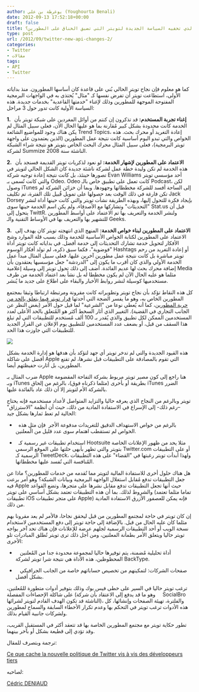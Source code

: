 ```yaml
---
author: يوغرطة بن علي (Youghourta Benali)
date: 2012-09-13 17:52:18+00:00
draft: false
title: ما الذي تخفيه السياسة الجديدة لتويتر التي تضيق الخناق على المطورين؟
type: post
url: /2012/09/twitter-new-api-changes-2/
categories:
- Twitter
- مقالات
tags:
- API
- Twitter
---
```


كما هو معلوم فإن نجاح تويتر الحالي بُني على قاعدة كان أساسها المطورون. منذ بداياته الأولى، استطاعت تويتر أن تفرض نفسها كـ "مثال" يُحتذى به في الواجهات البرمجية المفتوحة الموجهة للمطورين وذلك لإغناء "خدمتها القاعدية" بخدمات جديدة. هذه السياسة الأولية كانت تدور حول 3 مراحل:




**1.   إغناء تجربة المستخدم:** قد تذكرون إن كنتم من أوائل المغردين على شبكة تويتر بأن الخدمة كانت محدودة بشكل كبير مُقارنة بما هو عليها الحال الآن، فعلى سبيل المثال لم يكن هناك وجود للمواضيع الشائعة Trend Topics، إعادة التغريد أو محرك بحث. هذه الخواص والتي تبدو اليوم أساسية كانت نتيجة عمل المطورين (الذين يعتمدون على واجهة تويتر البرمجية)، فعلى سبيل المثال محرك البحث الخاص بتويتر هو نتيجة شراء الشبكة لشركة Summize الناشئة سنة 2008.




**2.   الاعتماد على المطورين لإشهار الخدمة:** لو نعود لذكريات تويتر القديمة فسنجد بأن هذه الخدمة لم تكن وليدة خطة عمل لشركة ناشئة جديدة كان الشكل الحالي لتويتر في تصورها حينئذ، بل كانت نتيجة إعادة توجيه شركة Evan Williams أحد مؤسسي تويتر والتي كانت تُسمى بـ Odeo. Odeo كانت تعمل على تطبيق خاص بالـ Podcast، لكن وصول iTunes إلى الساحة أفسد للشركة مخططاتها وجهودها. وبما أن خزائن الشركة لم تكن فارغة في ذلك الوقت بعد حصولها على تمويل قُبيل تلك الفترة، تم تكليف Jack Dorsey بإيجاد فكرة للتحول إليها، وبهذه الطريقة نشأت تويتر والتي كانت حينها أداة لنشر "التحديثات" وتشاركها مع الأصدقاء، ولم يكن اسم الخدمة حينها سوى Stat.us قبل أن يتحول إلى TwittR. ولنشر الخدمة والتعريف بها تم الاعتماد على أواسط المطورين للتشهير بها والتعريف بها في الأوساط التقنية والـ Geeks.




**3.   الاعتماد على المطورين لبناء خواص الخدمة:** المنهج الذي انتهجته تويتر كان يهدف إلى الاعتماد على المطورين لكتابة الخواص الأساسية للخدمة وذلك بسبب قلة الموارد وشح الأفكار لتحويل خدمة تشارك التحديثات إلى خدمة أفضل. في بداياته كانت تويتر أداة "فوضوية"، فكما سبق ذكره، لم تولد أفكار الوسوم Hashtags أو إعادة التغريد من رحم تويتر مباشرة بل كانت نتيجة عمل مطورين آخرين عليها. فعلى سبيل المثال مبدأ عمل الخدمة الأولي والذي كان أقرب ما يكون إلى "الدردشة" جعل مؤسسيها يعتقدون بأن إضافة محرك بحث لها عديم الفائدة. أضف إلى ذلك تحول تويتر إلى وسيلة إعلامية Media مثلما هو عليه الحال الآن لم يكون مخططا له بل نشأ بعد اعتماد الخدمة من طرف مستخدميها كوسيلة لنشر روابط الأخبار والبقاء على اطلاع على جديد ما يُنشر.




كل هذه النقاط تؤكد بأن نجاح تويتر وتطويراته كانت مقرونة ومرتبطة ارتباطا وثيقا بمجتمع المطورين الخاص به، وهو ما يفسر الضجة التي أحدثها [قرار تويتر فيما يتعلق بالحد من حرية المطورين](http://www.it-scoop.com/2012/08/twitter-new-api-changes/)، كما أنه يُعطي نوعا من "الشرعية" لما قيل حول الأمر (بغض النظر عن الجانب التجاري في القضية). التغيير الذي أثار السخط أكثر هو المُتعلق بالحد الأعلى لعدد المستخدمين الممكن لكل تطبيق والذي يُقدر بـ 100 ألف مُستخدم للتطبيقات التي لم تبلغ هذا السقف من قبل، أو بضعف عدد المستخدمين للتطبيق يوم الإعلان عن القرار الجديد للتطبيقات التي جاوزت هذا الحد.




[![](http://socialmedia4arab.com/wp-content/uploads/2012/09/twitter-api.png)
](http://socialmedia4arab.com/wp-content/uploads/2012/09/twitter-api.png)




هذه القيود الجديدة والتي لم تدخر تويتر أي جهد لتؤكد بأن هدفها هو إدارة الخدمة بشكل أفضل على شاكلة Apple التي تقوم بالمصادقة على التطبيقات قبل نشرها، لم تقنع المطورين، بل أثارت حفيظتهم أيضا.




ضرب المثال بـ Apple هنا راجع إلى كون مصير تويتر مربوط بشركة التفاحة المقضومة وبـ iTunes بطريقة أو بأخرى (مثلما ذكرناه فوق)، بالرغم من إلحاق iTunes الضرر بالشركة الأم لتويتر إلا أن ذلك عاد بالفائدة عليها.




تويتر وبالرغم من النجاح الذي يعرفه حاليا والتزايد المتواصل لأعداد مستخدميه فإنه يحتاج –رغم ذلك- إلى الإسراع في الاستفادة المادية من ذلك، حيث أن أنظمة "الاسترزاق" الحالية لم تعط ثمارها بشكل جيد:




-   بالرغم من خواص الاستهداف الدقيق للتغريدات مدفوعة الأجر  فإن مثل هذه الخواص لم تستقطب اهتمام سوى عدد قليل من الُمعلنين.




-   استخدام تطبيقات غير رسمية كـ Hootsuite مثلا يحد من ظهور الإعلانات الخاصة بتويتر والتي تظهر بأبهى حلتها على الموقع الرسمي Twitter.com أو على التطبيقات الرسمية كـ TweetDeck، ولهذا أبدأت تويتر رغبتها في "القضاء" على هذه التطبيقات المُنافسة التي تُفسد عليها مخططاتها.




هل هناك حلول أخرى للاستفادة المالية لتويتر مما تُقدمه من خدمات للمطورين؟ ماذا عن جعل التطبيقات تدفع مُقابل استغلال الواجهة البرمجية وبيانات الشبكة؟ وهو أمر برعت فيه Apple حيث أنها تجعل التطبيقات تدفع مقابل نشرها على متجرها، وتضع القواعد والشروط لذلك. بما أن هذه التطبيقات تعتمد بشكل أساسي على تويتر (تماما مثلما تعتمد تطبيقات iOS على متجر تطبيقات Apple) فإنه يمكن للعصفور الأزرق الاستفادة المادية من ذلك.




إن كان تويتر في حاجة لمجتمع المطورين من قبل ليحقق نجاحا، فالأمر لم يعد مقرونا بهم مثلما كان عليه الحال من قبل. بالإضافة إلى حاجة تويتر إلى دفع المستخدمين لاستخدام نسخة الويب أو أحد التطبيقات الرسمية لجلهم عرضة للإعلانات فإن هناك تحد آخر يواجه تويتر حاليا ويتعلق الأمر بطمأنة المعلنين، ومن أجل ذلك ترى تويتر تُطلق المبادرات تلو الأخرى:




-    أداة تحليلية مُضمنة، يتم توفيرها حاليا لمجموعة محدودة جدا من المُعلنين المحظوظين، هذه الأداة هي نتيجة شرا تويتر لشركة BackType.




-    صفحات الشركات: لتمكينهم من تخصيص حساباتهم خاصة من الجانب الجرافيكي بشكل أفضل.




ترغب تويتر حاليا في السير على خطى فيس بوك وذلك بتوفير أدوات متطورة للمُعلنين، على شاكلة الإحصاءات المفصلة (وهو ما قد يدفع إلى الاعتقاد بأن شركة     SocialBro الناشئة قد تكون الهدف القادم لتويتر لشرائها)، والفلترة، تهيئة الصفحات وإنشائها، كل هذه الأدوات ترغب تويتر في التحكم بها وعدم تكرار الأخطاء السابقة والسماح لمطورين ولشركات جانبية القيام بذلك.




تطور حكاية تويتر مع مجتمع المطورين الخاصة بها قد تتعقد أكثر في المستقبل القريب، وقد تؤدي إلى قطيعة بشكل أو بآخر بينهما.




ترجمة وبتصرف للمقال:




[Ce que cache la nouvelle politique de Twitter vis à vis des développeurs tiers](http://cdeniaud.canalblog.com/archives/2012/08/22/24942410.html)




لصاحبه:




[Cédric DENIAUD](https://twitter.com/cdeniaud)



